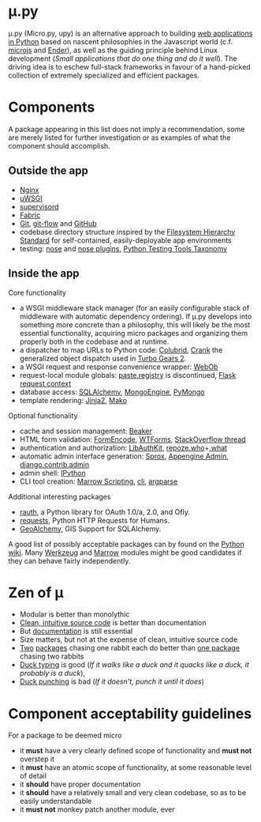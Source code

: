 &#181;.py
====

&#181;.py (Micro.py, upy) is an alternative approach to building [web applications in Python](http://www.python.org/dev/peps/pep-3333/)
based on nascent philosophies in the Javascript world (c.f. [microjs](http://microjs.com/) and [Ender](http://ender.no.de/)),
as well as the guiding principle behind Linux development (_Small applications that do one thing and do it well_).
The driving idea is to eschew full-stack frameworks in favour of a hand-picked collection of
extremely specialized and efficient packages.


Components
==========
A package appearing in this list does not imply a recommendation, some are merely listed for further investigation or as examples of what the component should accomplish.

Outside the app
---------------
* [Nginx](http://wiki.nginx.org/Main)
* [uWSGI](http://projects.unbit.it/uwsgi/wiki/Doc)
* [supervisord](http://supervisord.org/)
* [Fabric](http://docs.fabfile.org/)
* [Git](http://git-scm.com/book), [git-flow](https://github.com/nvie/gitflow) and [GitHub](http://github.com)
* codebase directory structure inspired by the [Filesystem Hierarchy Standard](http://en.wikipedia.org/wiki/Filesystem_Hierarchy_Standard)
  for self-contained, easily-deployable app environments
* testing: [nose](http://wiki.python.org/moin/PythonTestingToolsTaxonomy) and [nose plugins](https://nose-plugins.jottit.com/), [Python Testing Tools Taxonomy](http://wiki.python.org/moin/PythonTestingToolsTaxonomy)

Inside the app
--------------
Core functionality
* a WSGI middleware stack manager (for an easily configurable stack of middleware with automatic dependency ordering).
  If &#181;.py develops into something more concrete than a philosophy, this will likely be the most essential functionality,
  acquiring micro packages and organizing them properly both in the codebase and at runtime.
* a dispatcher to map URLs to Python code: [Colubrid](http://wsgiarea.pocoo.org/colubrid/documentation/),
  [Crank](https://bitbucket.org/percious/crank/) the generalized object dispatch used in [Turbo Gears 2](https://groups.google.com/forum/?fromgroups=#!topic/turbogears-trunk/uuGO3FQoy6g).
* a WSGI request and response convenience wrapper: [WebOb](http://docs.webob.org/en/latest/reference.html)
* request-local module globals: [paste.registry](http://pythonpaste.org/modules/registry.html) is discontinued, [Flask request context](http://flask.pocoo.org/docs/reqcontext/)
* database access: [SQLAlchemy](http://www.sqlalchemy.org/), [MongoEngine](http://mongoengine.org/), [PyMongo](http://api.mongodb.org/python/current/)
* template rendering: [Jinja2](http://jinja.pocoo.org/docs/), [Mako](http://docs.makotemplates.org/en/latest/index.html)

Optional functionality
* cache and session management: [Beaker](http://beaker.readthedocs.org/en/latest/index.html)
* HTML form validation: [FormEncode](http://www.formencode.org/en/latest/index.html), [WTForms](http://wtforms.simplecodes.com/docs/),
  [StackOverflow thread](http://stackoverflow.com/questions/3192747/recommendation-for-python-form-validation-library)
* authentication and authorization: [LibAuthKit](http://pypi.python.org/pypi/LibAuthKit), [repoze.who](http://docs.repoze.org/who/2.0/)+[.what](http://what.repoze.org/docs/1.0/)
* automatic admin interface generation: [Sprox](http://sprox.org/),
  [Appengine Admin](http://code.google.com/p/appengine-admin/),
  [django.contrib.admin](https://docs.djangoproject.com/en/1.4/ref/contrib/admin/)
* admin shell: [IPython](http://ipython.org/documentation.html)
* CLI tool creation: [Marrow Scripting](https://github.com/marrow/marrow.script), [cli](http://packages.python.org/pyCLI/), [argparse](http://docs.python.org/library/argparse.html)

Additional interesting packages
* [rauth](https://github.com/litl/rauth), a Python library for OAuth 1.0/a, 2.0, and Ofly.
* [requests](https://github.com/kennethreitz/requests), Python HTTP Requests for Humans.
* [GeoAlchemy](http://www.geoalchemy.org/), GIS Support for SQLAlchemy.

A good list of possibly acceptable packages can by found on the [Python wiki](http://wiki.python.org/moin/WebComponents).
Many [Werkzeug](http://werkzeug.pocoo.org/docs/) and [Marrow](https://github.com/marrow/) modules might be good candidates if they can behave fairly independently.


Zen of &#181;
========
* Modular is better than monolythic
* [Clean, intuitive source code](http://backbonejs.org/docs/backbone.html) is better than documentation
* But [documentation](http://readthedocs.org/) is still essential
* Size matters, but not at the expense of clean, intuitive source code
* [Two](http://www.sqlalchemy.org/) [packages](http://jinja.pocoo.org/docs/) chasing one rabbit each do better than [one package](https://www.djangoproject.com/) chasing two rabbits
* [Duck typing](http://en.wikipedia.org/wiki/Duck_typing) is good (_If it walks like a duck and it quacks like a duck, it probably is a duck_),
* [Duck punching](http://www.ericdelabar.com/2008/05/metaprogramming-javascript.html) is bad (_If it doesn't, punch it until it does_)


Component acceptability guidelines
==================================

For a package to be deemed micro
* it **must** have a very clearly defined scope of functionality and **must not** overstep it
* it **must** have an atomic scope of functionality, at some reasonable level of detail
* it **should** have proper documentation
* it **should** have a relatively small and very clean codebase, so as to be easily understandable
* it **must not** monkey patch another module, ever

